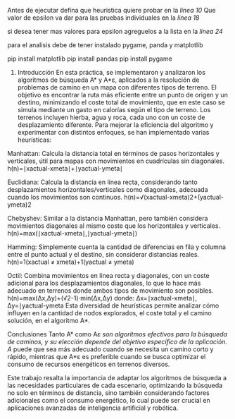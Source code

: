 Antes de ejecutar defina que heuristica quiere probar en la *linea 10*
Que valor de epsilon va dar para las pruebas individuales en la *linea 18*

si desea tener mas valores para epsilon agreguelos a la lista en la *linea 24*

para el analisis debe de tener instalado pygame, panda y matplotlib

pip install matplotlib
pip install pandas 
pip install pygame

1. Introducción
En esta práctica, se implementaron y analizaron los algoritmos de búsqueda A* y A*ε, aplicados a la resolución de problemas de camino en un mapa con diferentes tipos de terreno. El objetivo es encontrar la ruta más eficiente entre un punto de origen y un destino, minimizando el coste total de movimiento, que en este caso se simula mediante un gasto en calorías según el tipo de terreno. Los terrenos incluyen hierba, agua y roca, cada uno con un coste de desplazamiento diferente.
Para mejorar la eficiencia del algoritmo y experimentar con distintos enfoques, se han implementado varias heurísticas:

Manhattan: Calcula la distancia total en términos de pasos horizontales y verticales, útil para mapas con movimientos en cuadrículas sin diagonales.
h(n)=∣xactual-xmeta∣+∣yactual-ymeta∣

Euclidiana: Calcula la distancia en línea recta, considerando tanto desplazamientos horizontales/verticales como diagonales, adecuada cuando los movimientos son continuos.
h(n)=√(xactual-xmeta)2+(yactual-ymeta)2

Chebyshev: Similar a la distancia Manhattan, pero también considera movimientos diagonales al mismo coste que los horizontales y verticales.
h(n)=max(∣xactual-xmeta∣,∣yactual-ymeta∣)

Hamming: Simplemente cuenta la cantidad de diferencias en fila y columna entre el punto actual y el destino, sin considerar distancias reales.
h(n)=1(xactual ≠ xmeta)+1(yactual  ≠ ymeta)

Octil: Combina movimientos en línea recta y diagonales, con un coste adicional para los desplazamientos diagonales, lo que lo hace más adecuado en terrenos donde ambos tipos de movimiento son posibles.
h(n)=max(Δx,Δy)+(√2-1)⋅min(Δx,Δy)
donde:
Δx=∣xactual-xmeta∣,      Δy=∣yactual-ymeta
Esta diversidad de heurísticas permite analizar cómo influyen en la cantidad de nodos explorados, el coste total y el camino solución, en el algoritmo A*.

Conclusiones
Tanto A* como A*ε son algoritmos efectivos para la búsqueda de caminos, y su elección depende del objetivo específico de la aplicación. A* puede que sea más adecuado cuando se necesita un camino corto y rápido, mientras que A*ε es preferible cuando se busca optimizar el consumo de recursos energéticos en terrenos diversos.

Este trabajo resalta la importancia de adaptar los algoritmos de búsqueda a las necesidades particulares de cada escenario, optimizando la búsqueda no solo en términos de distancia, sino también considerando factores adicionales como el consumo energético, lo cual puede ser crucial en aplicaciones avanzadas de inteligencia artificial y robótica.




